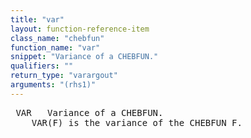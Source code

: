 ```yaml
---
title: "var"
layout: function-reference-item
class_name: "chebfun"
function_name: "var"
snippet: "Variance of a CHEBFUN."
qualifiers: ""
return_type: "varargout"
arguments: "(rhs1)"
---
```


<pre class="help-text"> VAR   Variance of a CHEBFUN.
    VAR(F) is the variance of the CHEBFUN F.
</pre>